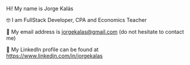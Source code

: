 Hi! My name is Jorge Kalás  

🤓 I am FullStack Developer, CPA and Economics Teacher    

📧 My email address is jorgekalas@gmail.com (do not hesitate to contact me)

🔗 My LinkedIn profile can be found at https://www.linkedin.com/in/jorgekalas

